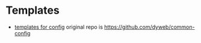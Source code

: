 # Templates

- [templates for config](config) original repo is https://github.com/dyweb/common-config